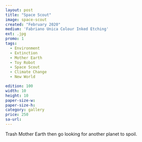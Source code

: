 ```yaml
---
layout: post
title: "Space Scout"
image: space-scout
created: "February 2020"
medium: 'Fabriano Unica Colour Inked Etching'
ext: .jpg
promo: 1
tags:
  - Environment
  - Extinction
  - Mother Earth
  - Toy Robot
  - Space Scout
  - Climate Change
  - New World

edition: 100
width: 10
height: 10
paper-size-w: 
paper-size-h:
category: gallery
price: 250
sa-url: 
---
```


Trash Mother Earth then go looking for another planet to spoil.
